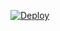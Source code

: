 [![Deploy](https://www.herokucdn.com/deploy/button.svg)](https://heroku.com/deploy?template=https://github.com/TheOnlyMrLucifer/TheArchangelBotByWiki)
